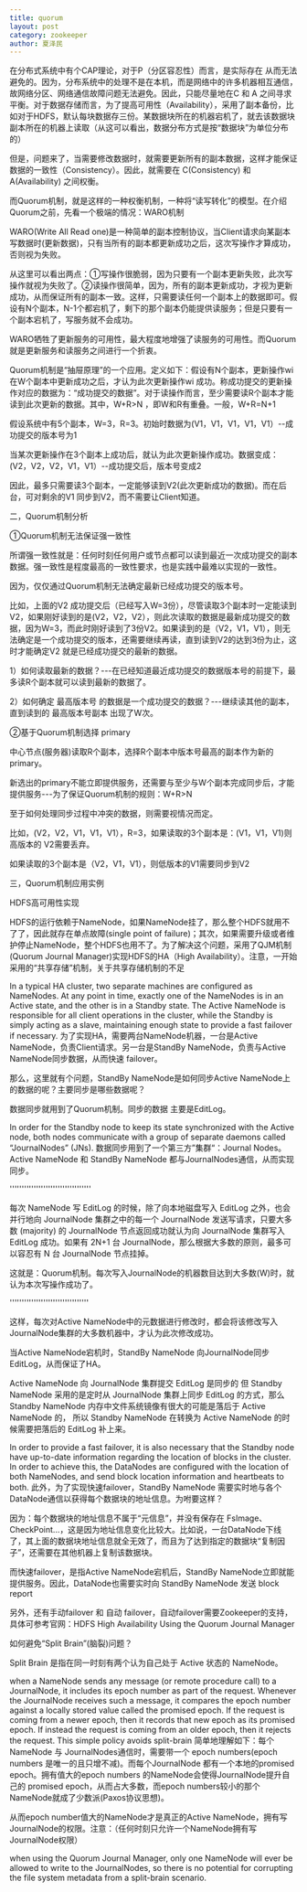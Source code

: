 ```yaml
---
title: quorum
layout: post
category: zookeeper
author: 夏泽民
---
```

<!-- more -->
在分布式系统中有个CAP理论，对于P（分区容忍性）而言，是实际存在 从而无法避免的。因为，分布系统中的处理不是在本机，而是网络中的许多机器相互通信，故网络分区、网络通信故障问题无法避免。因此，只能尽量地在C 和 A 之间寻求平衡。对于数据存储而言，为了提高可用性（Availability），采用了副本备份，比如对于HDFS，默认每块数据存三份。某数据块所在的机器宕机了，就去该数据块副本所在的机器上读取（从这可以看出，数据分布方式是按“数据块”为单位分布的）

但是，问题来了，当需要修改数据时，就需要更新所有的副本数据，这样才能保证数据的一致性（Consistency）。因此，就需要在 C(Consistency) 和 A(Availability) 之间权衡。

而Quorum机制，就是这样的一种权衡机制，一种将“读写转化”的模型。在介绍Quorum之前，先看一个极端的情况：WARO机制

 WARO(Write All Read one)是一种简单的副本控制协议，当Client请求向某副本写数据时(更新数据)，只有当所有的副本都更新成功之后，这次写操作才算成功，否则视为失败。

从这里可以看出两点：①写操作很脆弱，因为只要有一个副本更新失败，此次写操作就视为失败了。②读操作很简单，因为，所有的副本更新成功，才视为更新成功，从而保证所有的副本一致。这样，只需要读任何一个副本上的数据即可。假设有N个副本，N-1个都宕机了，剩下的那个副本仍能提供读服务；但是只要有一个副本宕机了，写服务就不会成功。

 

 WARO牺牲了更新服务的可用性，最大程度地增强了读服务的可用性。而Quorum就是更新服务和读服务之间进行一个折衷。

Quorum机制是“抽屉原理”的一个应用。定义如下：假设有N个副本，更新操作wi 在W个副本中更新成功之后，才认为此次更新操作wi 成功。称成功提交的更新操作对应的数据为：“成功提交的数据”。对于读操作而言，至少需要读R个副本才能读到此次更新的数据。其中，W+R>N ，即W和R有重叠。一般，W+R=N+1



假设系统中有5个副本，W=3，R=3。初始时数据为(V1，V1，V1，V1，V1）--成功提交的版本号为1

当某次更新操作在3个副本上成功后，就认为此次更新操作成功。数据变成：(V2，V2，V2，V1，V1）--成功提交后，版本号变成2

因此，最多只需要读3个副本，一定能够读到V2(此次更新成功的数据)。而在后台，可对剩余的V1 同步到V2，而不需要让Client知道。

 

二，Quorum机制分析

①Quorum机制无法保证强一致性

所谓强一致性就是：任何时刻任何用户或节点都可以读到最近一次成功提交的副本数据。强一致性是程度最高的一致性要求，也是实践中最难以实现的一致性。

 因为，仅仅通过Quorum机制无法确定最新已经成功提交的版本号。

比如，上面的V2 成功提交后（已经写入W=3份），尽管读取3个副本时一定能读到V2，如果刚好读到的是(V2，V2，V2），则此次读取的数据是最新成功提交的数据，因为W=3，而此时刚好读到了3份V2。如果读到的是（V2，V1，V1），则无法确定是一个成功提交的版本，还需要继续再读，直到读到V2的达到3份为止，这时才能确定V2 就是已经成功提交的最新的数据。

1）如何读取最新的数据？---在已经知道最近成功提交的数据版本号的前提下，最多读R个副本就可以读到最新的数据了。

2）如何确定 最高版本号 的数据是一个成功提交的数据？---继续读其他的副本，直到读到的 最高版本号副本 出现了W次。

 

②基于Quorum机制选择 primary

中心节点(服务器)读取R个副本，选择R个副本中版本号最高的副本作为新的primary。

新选出的primary不能立即提供服务，还需要与至少与W个副本完成同步后，才能提供服务---为了保证Quorum机制的规则：W+R>N

至于如何处理同步过程中冲突的数据，则需要视情况而定。

 比如，(V2，V2，V1，V1，V1），R=3，如果读取的3个副本是：(V1，V1，V1)则高版本的 V2需要丢弃。

如果读取的3个副本是（V2，V1，V1），则低版本的V1需要同步到V2

 

三，Quorum机制应用实例

HDFS高可用性实现

 HDFS的运行依赖于NameNode，如果NameNode挂了，那么整个HDFS就用不了了，因此就存在单点故障(single point of failure)；其次，如果需要升级或者维护停止NameNode，整个HDFS也用不了。为了解决这个问题，采用了QJM机制(Quorum Journal Manager)实现HDFS的HA（High Availability）。注意，一开始采用的“共享存储”机制，关于共享存储机制的不足

In a typical HA cluster, two separate machines are configured as NameNodes.
At any point in time, exactly one of the NameNodes is in an Active state, and the other is in a Standby state. 
The Active NameNode is responsible for all client operations in the cluster, while the Standby is simply acting as a slave, 
maintaining enough state to provide a fast failover if necessary.
为了实现HA，需要两台NameNode机器，一台是Active NameNode，负责Client请求。另一台是StandBy NameNode，负责与Active NameNode同步数据，从而快速 failover。

那么，这里就有个问题，StandBy NameNode是如何同步Active NameNode上的数据的呢？主要同步是哪些数据呢？

数据同步就用到了Quorum机制。同步的数据 主要是EditLog。

In order for the Standby node to keep its state synchronized with the Active node, 
both nodes communicate with a group of separate daemons called “JournalNodes” (JNs). 
数据同步用到了一个第三方”集群“：Journal Nodes。Active NameNode 和 StandBy NameNode 都与JournalNodes通信，从而实现同步。

''''''''''''''''''''''''''''''''''

每次 NameNode 写 EditLog 的时候，除了向本地磁盘写入 EditLog 之外，也会并行地向 JournalNode 集群之中的每一个 JournalNode 发送写请求，只要大多数 (majority) 的 JournalNode 节点返回成功就认为向 JournalNode 集群写入 EditLog 成功。如果有 2N+1 台 JournalNode，那么根据大多数的原则，最多可以容忍有 N 台 JournalNode 节点挂掉。

这就是：Quorum机制。每次写入JournalNode的机器数目达到大多数(W)时，就认为本次写操作成功了。

'''''''''''''''''''''''''''''''''

这样，每次对Active NameNode中的元数据进行修改时，都会将该修改写入JournalNode集群的大多数机器中，才认为此次修改成功。

当Active NameNode宕机时，StandBy NameNode 向JournalNode同步EditLog，从而保证了HA。

Active NameNode 向 JournalNode 集群提交 EditLog 是同步的
但 Standby NameNode 采用的是定时从 JournalNode 集群上同步 EditLog 的方式，那么 Standby NameNode 内存中文件系统镜像有很大的可能是落后于 Active NameNode 的，
所以 Standby NameNode 在转换为 Active NameNode 的时候需要把落后的 EditLog 补上来。

In order to provide a fast failover, it is also necessary that the Standby node have up-to-date information
regarding the location of blocks in the cluster. In order to achieve this, the DataNodes are configured with the location of both NameNodes, 
and send block location information and heartbeats to both.
此外，为了实现快速failover，StandBy NameNode 需要实时地与各个DataNode通信以获得每个数据块的地址信息。为咐要这样？

因为：每个数据块的地址信息不属于“元信息”，并没有保存在 FsImage、CheckPoint...，这是因为地址信息变化比较大。比如说，一台DataNode下线了，其上面的数据块地址信息就全无效了，而且为了达到指定的数据块“复制因子”，还需要在其他机器上复制该数据块。

而快速failover，是指Active NameNode宕机后，StandBy NameNode立即就能提供服务。因此，DataNode也需要实时向 StandBy NameNode 发送 block report

另外，还有手动failover 和 自动 failover，自动failover需要Zookeeper的支持，具体可参考官网：HDFS High Availability Using the Quorum Journal Manager

 

如何避免“Split Brain”(脑裂)问题？

Split Brain 是指在同一时刻有两个认为自己处于 Active 状态的 NameNode。

when a NameNode sends any message (or remote procedure call) to a JournalNode, it includes its epoch number as part of the request. 
Whenever the JournalNode receives such a message, it compares the epoch number against a locally stored value called the promised epoch. 
If the request is coming from a newer epoch, then it records that new epoch as its promised epoch.
 If instead the request is coming from an older epoch, then it rejects the request. This simple policy avoids split-brain
简单地理解如下：每个NameNode 与 JournalNodes通信时，需要带一个 epoch numbers(epoch numbers 是唯一的且只增不减)。而每个JournalNode 都有一个本地的promised epoch。拥有值大的epoch numbers 的NameNode会使得JournalNode提升自己的 promised epoch，从而占大多数，而epoch numbers较小的那个NameNode就成了少数派(Paxos协议思想)。

从而epoch number值大的NameNode才是真正的Active NameNode，拥有写JournalNode的权限。注意：（任何时刻只允许一个NameNode拥有写JournalNode权限）

when using the Quorum Journal Manager, only one NameNode will ever be allowed to write to the JournalNodes,
so there is no potential for corrupting the file system metadata from a split-brain scenario.

